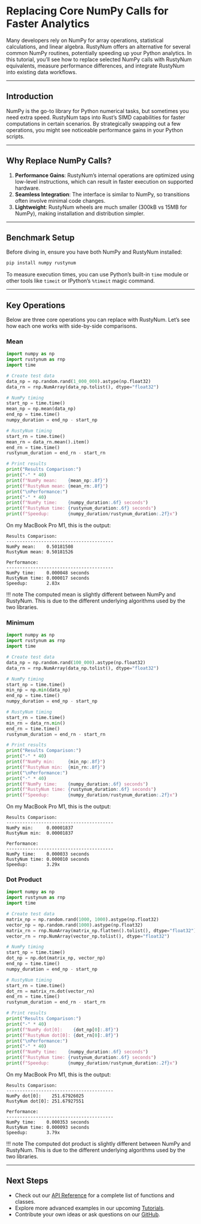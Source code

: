 # Replacing Core NumPy Calls for Faster Analytics

Many developers rely on NumPy for array operations, statistical calculations, and linear algebra. RustyNum offers an alternative for several common NumPy routines, potentially speeding up your Python analytics. In this tutorial, you’ll see how to replace selected NumPy calls with RustyNum equivalents, measure performance differences, and integrate RustyNum into existing data workflows.

---

## Introduction

NumPy is the go-to library for Python numerical tasks, but sometimes you need extra speed. RustyNum taps into Rust’s SIMD capabilities for faster computations in certain scenarios. By strategically swapping out a few operations, you might see noticeable performance gains in your Python scripts.

---

## Why Replace NumPy Calls?

1. **Performance Gains**: RustyNum’s internal operations are optimized using low-level instructions, which can result in faster execution on supported hardware.
2. **Seamless Integration**: The interface is similar to NumPy, so transitions often involve minimal code changes.
3. **Lightweight**: RustyNum wheels are much smaller (300kB vs 15MB for NumPy), making installation and distribution simpler.

---

## Benchmark Setup

Before diving in, ensure you have both NumPy and RustyNum installed:

```bash
pip install numpy rustynum
```

To measure execution times, you can use Python’s built-in `time` module or other tools like `timeit` or IPython’s `%timeit` magic command.

---

## Key Operations

Below are three core operations you can replace with RustyNum. Let’s see how each one works with side-by-side comparisons.

### Mean

```python
import numpy as np
import rustynum as rnp
import time

# Create test data
data_np = np.random.rand(1_000_000).astype(np.float32)
data_rn = rnp.NumArray(data_np.tolist(), dtype="float32")

# NumPy timing
start_np = time.time()
mean_np = np.mean(data_np)
end_np = time.time()
numpy_duration = end_np - start_np

# RustyNum timing
start_rn = time.time()
mean_rn = data_rn.mean().item()
end_rn = time.time()
rustynum_duration = end_rn - start_rn

# Print results
print("Results Comparison:")
print("-" * 40)
print(f"NumPy mean:    {mean_np:.8f}")
print(f"RustyNum mean: {mean_rn:.8f}")
print("\nPerformance:")
print("-" * 40)
print(f"NumPy time:    {numpy_duration:.6f} seconds")
print(f"RustyNum time: {rustynum_duration:.6f} seconds")
print(f"Speedup:       {numpy_duration/rustynum_duration:.2f}x")
```

On my MacBook Pro M1, this is the output:

```
Results Comparison:
----------------------------------------
NumPy mean:    0.50181508
RustyNum mean: 0.50181526

Performance:
----------------------------------------
NumPy time:    0.000048 seconds
RustyNum time: 0.000017 seconds
Speedup:       2.83x
```

!!! note
    The computed mean is slightly different between NumPy and RustyNum. This is due to the different underlying algorithms used by the two libraries.

### Minimum

```python
import numpy as np
import rustynum as rnp
import time

# Create test data
data_np = np.random.rand(100_000).astype(np.float32)
data_rn = rnp.NumArray(data_np.tolist(), dtype="float32")

# NumPy timing
start_np = time.time()
min_np = np.min(data_np)
end_np = time.time()
numpy_duration = end_np - start_np

# RustyNum timing
start_rn = time.time()
min_rn = data_rn.min()
end_rn = time.time()
rustynum_duration = end_rn - start_rn

# Print results
print("Results Comparison:")
print("-" * 40)
print(f"NumPy min:     {min_np:.8f}")
print(f"RustyNum min:  {min_rn:.8f}")
print("\nPerformance:")
print("-" * 40)
print(f"NumPy time:    {numpy_duration:.6f} seconds")
print(f"RustyNum time: {rustynum_duration:.6f} seconds")
print(f"Speedup:       {numpy_duration/rustynum_duration:.2f}x")
```
On my MacBook Pro M1, this is the output:
```
Results Comparison:
----------------------------------------
NumPy min:     0.00001837
RustyNum min:  0.00001837

Performance:
----------------------------------------
NumPy time:    0.000033 seconds
RustyNum time: 0.000010 seconds
Speedup:       3.29x
```

### Dot Product

```python
import numpy as np
import rustynum as rnp
import time

# Create test data
matrix_np = np.random.rand(1000, 1000).astype(np.float32)
vector_np = np.random.rand(1000).astype(np.float32)
matrix_rn = rnp.NumArray(matrix_np.flatten().tolist(), dtype="float32").reshape([1000, 1000])
vector_rn = rnp.NumArray(vector_np.tolist(), dtype="float32")

# NumPy timing
start_np = time.time()
dot_np = np.dot(matrix_np, vector_np)
end_np = time.time()
numpy_duration = end_np - start_np

# RustyNum timing
start_rn = time.time()
dot_rn = matrix_rn.dot(vector_rn)
end_rn = time.time()
rustynum_duration = end_rn - start_rn

# Print results
print("Results Comparison:")
print("-" * 40)
print(f"NumPy dot[0]:    {dot_np[0]:.8f}")
print(f"RustyNum dot[0]: {dot_rn[0]:.8f}")
print("\nPerformance:")
print("-" * 40)
print(f"NumPy time:    {numpy_duration:.6f} seconds")
print(f"RustyNum time: {rustynum_duration:.6f} seconds")
print(f"Speedup:       {numpy_duration/rustynum_duration:.2f}x")
```

On my MacBook Pro M1, this is the output:

```
Results Comparison:
----------------------------------------
NumPy dot[0]:    251.67926025
RustyNum dot[0]: 251.67927551

Performance:
----------------------------------------
NumPy time:    0.000353 seconds
RustyNum time: 0.000093 seconds
Speedup:       3.79x
```

!!! note
    The computed dot product is slightly different between NumPy and RustyNum. This is due to the different underlying algorithms used by the two libraries.

---

## Next Steps

- Check out our [API Reference](../../api/) for a complete list of functions and classes.
- Explore more advanced examples in our upcoming [Tutorials](../).
- Contribute your own ideas or ask questions on our [GitHub](https://github.com/IgorSusmelj/rustynum).
